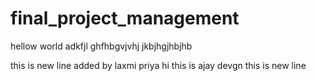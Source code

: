 # final_project_management
hellow world
adkfjl
ghfhbgvjvhj
jkbjhgjhbjhb

this is new line added by laxmi priya
hi this is ajay devgn this is new line
